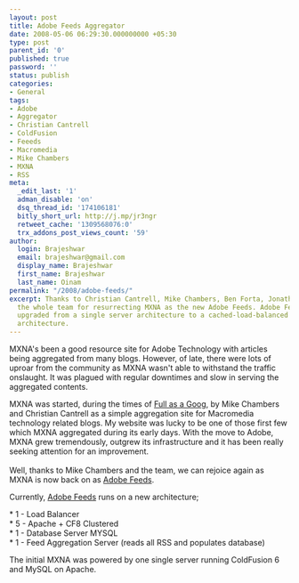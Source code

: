 ```yaml
---
layout: post
title: Adobe Feeds Aggregator
date: 2008-05-06 06:29:30.000000000 +05:30
type: post
parent_id: '0'
published: true
password: ''
status: publish
categories:
- General
tags:
- Adobe
- Aggregator
- Christian Cantrell
- ColdFusion
- Feeeds
- Macromedia
- Mike Chambers
- MXNA
- RSS
meta:
  _edit_last: '1'
  adman_disable: 'on'
  dsq_thread_id: '174106181'
  bitly_short_url: http://j.mp/jr3ngr
  retweet_cache: '1309568076:0'
  trx_addons_post_views_count: '59'
author:
  login: Brajeshwar
  email: brajeshwar@gmail.com
  display_name: Brajeshwar
  first_name: Brajeshwar
  last_name: Oinam
permalink: "/2008/adobe-feeds/"
excerpt: Thanks to Christian Cantrell, Mike Chambers, Ben Forta, Jonathan Wall, and
  the whole team for resurrecting MXNA as the new Adobe Feeds. Adobe Feeds have been
  upgraded from a single server architecture to a cached-load-balanced multi server
  architecture.
---
```

<p>MXNA's been a good resource site for Adobe Technology with articles being aggregated from many blogs. However, of late, there were lots of uproar from the community as MXNA wasn't able to withstand the traffic onslaught. It was plagued with regular downtimes and slow in serving the aggregated contents.</p>
<p>MXNA was started, during the times of <a href="http://fullasagoog.com/">Full as a Goog</a>, by Mike Chambers and Christian Cantrell as a simple aggregation site for Macromedia technology related blogs. My website was lucky to be one of those first few which MXNA aggregated during its early days. With the move to Adobe, MXNA grew tremendously, outgrew its infrastructure and it has been really seeking attention for an improvement.<br />
<!--more--><br />
Well, thanks to Mike Chambers and the team, we can rejoice again as MXNA is now back on as <a href="http://feeds.adobe.com/">Adobe Feeds</a>.</p>
<p>Currently, <a href="http://feeds.adobe.com/">Adobe Feeds</a> runs on a new architecture;</p>
<p>* 1 - Load Balancer<br />
* 5 - Apache + CF8 Clustered<br />
* 1 - Database Server MYSQL<br />
* 1 - Feed Aggregation Server (reads all RSS and populates database)</p>
<p>The initial MXNA was powered by one single server running ColdFusion 6 and MySQL on Apache.</p>
